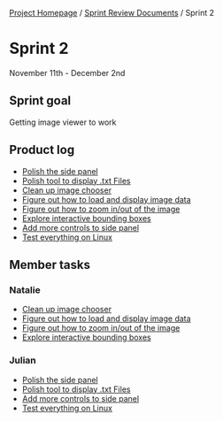 
[Project Homepage](../README.md) / [Sprint Review Documents](README.md) / Sprint 2

# Sprint 2
November 11th - December 2nd


## Sprint goal
Getting image viewer to work

## Product log 

- [Polish the side panel](https://www.notion.so/Polish-the-side-panel-7a7ca4b18b1640908cd44ebe136fa473)
- [Polish tool to display .txt Files](https://www.notion.so/Polish-tool-to-display-txt-Files-65591f185cbf435ba0dcaf8d2bdc990d)
- [Clean up image chooser](https://www.notion.so/Clean-up-image-chooser-b8c1e71bece340b883d5f097996c3285)
- [Figure out how to load and display image data](https://www.notion.so/Figure-out-how-to-load-and-display-image-data-88fcd80004aa40d794493f0a2a405bff)
- [Figure out how to zoom in/out of the image](https://www.notion.so/Figure-out-how-to-zoom-in-out-of-the-image-91c998b16fe148588f541f6bbca878f6)
- [Explore interactive bounding boxes](https://www.notion.so/Explore-interactive-bounding-boxes-dbda8b8e01914f01bec8e4eaa43e8522)
- [Add more controls to side panel](https://www.notion.so/Add-more-controls-to-side-panel-262f714356c54959859e6bff987198af)
- [Test everything on Linux](https://www.notion.so/Test-everything-on-Linux-5eb3f52d8f624857b3ddc1ea400e99e3)

## Member tasks

### Natalie

- [Clean up image chooser](https://www.notion.so/Clean-up-image-chooser-b8c1e71bece340b883d5f097996c3285)
- [Figure out how to load and display image data](https://www.notion.so/Figure-out-how-to-load-and-display-image-data-88fcd80004aa40d794493f0a2a405bff)
- [Figure out how to zoom in/out of the image](https://www.notion.so/Figure-out-how-to-zoom-in-out-of-the-image-91c998b16fe148588f541f6bbca878f6)
- [Explore interactive bounding boxes](https://www.notion.so/Explore-interactive-bounding-boxes-dbda8b8e01914f01bec8e4eaa43e8522)

### Julian

- [Polish the side panel](https://www.notion.so/Polish-the-side-panel-7a7ca4b18b1640908cd44ebe136fa473)
- [Polish tool to display .txt Files](https://www.notion.so/Polish-tool-to-display-txt-Files-65591f185cbf435ba0dcaf8d2bdc990d)
- [Add more controls to side panel](https://www.notion.so/Add-more-controls-to-side-panel-262f714356c54959859e6bff987198af)
- [Test everything on Linux](https://www.notion.so/Test-everything-on-Linux-5eb3f52d8f624857b3ddc1ea400e99e3)
